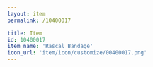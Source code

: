 ```yaml
---
layout: item
permalink: /10400017

title: Item
id: 10400017
item_name: 'Rascal Bandage'
icon_url: 'item/icon/customize/00400017.png'
---
```

